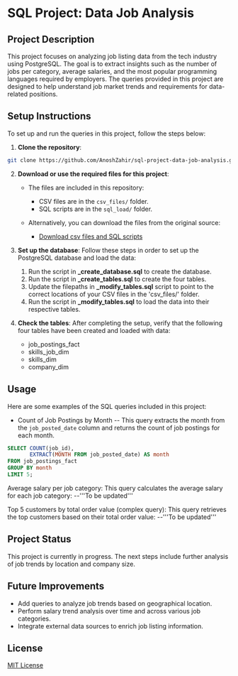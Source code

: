 # SQL Project: Data Job Analysis

## Project Description
This project focuses on analyzing job listing data from the tech industry using PostgreSQL. The goal is to extract insights such as the number of jobs per category, average salaries, and the most popular programming languages required by employers. The queries provided in this project are designed to help understand job market trends and requirements for data-related positions.

## Setup Instructions
To set up and run the queries in this project, follow the steps below:

1. **Clone the repository**:
```bash
git clone https://github.com/AnoshZahir/sql-project-data-job-analysis.git
```

2. **Download or use the required files for this project**:

   - The files are included in this repository:
     - CSV files are in the `csv_files/` folder.
     - SQL scripts are in the `sql_load/` folder.
   
   - Alternatively, you can download the files from the original source:
     - [Download csv files and SQL scripts](lukeb.co/sql_project_csvs)

3. **Set up the database**: Follow these steps in order to set up the PostgreSQL database and load the data:
   1. Run the script in **_create_database.sql** to create the database.
   2. Run the script in **_create_tables.sql** to create the four tables.
   3. Update the filepaths in **_modify_tables.sql** script to point to the correct locations of your CSV files in the 'csv_files/' folder.
   4. Run the script in **_modify_tables.sql** to load the data into their respective tables.

4. **Check the tables**: After completing the setup, verify that the following four tables have been created and loaded with data:
   - job_postings_fact
   - skills_job_dim
   - skills_dim
   - company_dim

## Usage
Here are some examples of the SQL queries included in this project:
   - Count of Job Postings by Month
   -- This query extracts the month from the `job_posted_date` column and returns the count of job postings for each month.
```sql
SELECT COUNT(job_id),
       EXTRACT(MONTH FROM job_posted_date) AS month
FROM job_postings_fact
GROUP BY month
LIMIT 5;
```

Average salary per job category: This query calculates the average salary for each job category:
--'''To be updated'''

Top 5 customers by total order value (complex query): This query retrieves the top customers based on their total order value:
--'''To be updated'''

## Project Status
This project is currently in progress. The next steps include further analysis of job trends by location and company size.

## Future Improvements
- Add queries to analyze job trends based on geographical location.
- Perform salary trend analysis over time and across various job categories.
- Integrate external data sources to enrich job listing information.

## License
[MIT License](https://opensource.org/licenses/MIT)